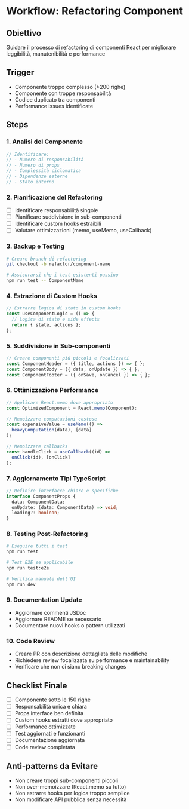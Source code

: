 # Workflow: Refactoring Component

## Obiettivo
Guidare il processo di refactoring di componenti React per migliorare leggibilità, manutenibilità e performance

## Trigger
- Componente troppo complesso (>200 righe)
- Componente con troppe responsabilità
- Codice duplicato tra componenti
- Performance issues identificate

## Steps

### 1. Analisi del Componente
```typescript
// Identificare:
// - Numero di responsabilità
// - Numero di props
// - Complessità ciclomatica
// - Dipendenze esterne
// - Stato interno
```

### 2. Pianificazione del Refactoring
- [ ] Identificare responsabilità singole
- [ ] Pianificare suddivisione in sub-componenti
- [ ] Identificare custom hooks estraibili
- [ ] Valutare ottimizzazioni (memo, useMemo, useCallback)

### 3. Backup e Testing
```bash
# Creare branch di refactoring
git checkout -b refactor/component-name

# Assicurarsi che i test esistenti passino
npm run test -- ComponentName
```

### 4. Estrazione di Custom Hooks
```typescript
// Estrarre logica di stato in custom hooks
const useComponentLogic = () => {
  // Logica di stato e side effects
  return { state, actions };
};
```

### 5. Suddivisione in Sub-componenti
```typescript
// Creare componenti più piccoli e focalizzati
const ComponentHeader = ({ title, actions }) => { };
const ComponentBody = ({ data, onUpdate }) => { };
const ComponentFooter = ({ onSave, onCancel }) => { };
```

### 6. Ottimizzazione Performance
```typescript
// Applicare React.memo dove appropriato
const OptimizedComponent = React.memo(Component);

// Memoizzare computazioni costose
const expensiveValue = useMemo(() => 
  heavyComputation(data), [data]
);

// Memoizzare callbacks
const handleClick = useCallback((id) => 
  onClick(id), [onClick]
);
```

### 7. Aggiornamento Tipi TypeScript
```typescript
// Definire interfacce chiare e specifiche
interface ComponentProps {
  data: ComponentData;
  onUpdate: (data: ComponentData) => void;
  loading?: boolean;
}
```

### 8. Testing Post-Refactoring
```bash
# Eseguire tutti i test
npm run test

# Test E2E se applicabile
npm run test:e2e

# Verifica manuale dell'UI
npm run dev
```

### 9. Documentation Update
- Aggiornare commenti JSDoc
- Aggiornare README se necessario
- Documentare nuovi hooks o pattern utilizzati

### 10. Code Review
- Creare PR con descrizione dettagliata delle modifiche
- Richiedere review focalizzata su performance e maintainability
- Verificare che non ci siano breaking changes

## Checklist Finale
- [ ] Componente sotto le 150 righe
- [ ] Responsabilità unica e chiara
- [ ] Props interface ben definita
- [ ] Custom hooks estratti dove appropriato
- [ ] Performance ottimizzate
- [ ] Test aggiornati e funzionanti
- [ ] Documentazione aggiornata
- [ ] Code review completata

## Anti-patterns da Evitare
- Non creare troppi sub-componenti piccoli
- Non over-memoizzare (React.memo su tutto)
- Non estrarre hooks per logica troppo semplice
- Non modificare API pubblica senza necessità
